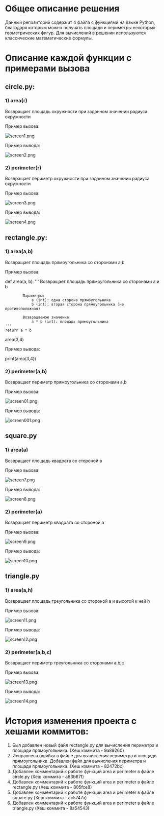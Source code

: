 # Общее описание решения
Данный репозиторий содержит 4 файла с функциями на языке Python, благодаря которым можно получать площади и периметры некоторых геометрических фигур. Для вычислений в решении используются классические математические формулы.

# Описание каждой функции с примерами вызова
## circle.py:
### 1) area(r) 
Возвращает площадь окружности при заданном значении радиуса окружности

Пример вызова: 

![screen1.png](screen1.png)

Пример вывода:

![screen2.png](screen2.png)

### 2) perimeter(r)
Возвращает периметр окружности при заданном значении радиуса окружности

Пример вызова:

![screen3.png](screen3.png)

Пример вывода:

![screen4.png](screen4.png)

## rectangle.py:
### 1) area(a,b)
Возвращает площадь прямоугольника со сторонами a,b

Пример вызова:

def area(a, b):
    '''
        Возвращает площадь прямоугольника со сторонами a и b

            Параметры:
                a (int): одна сторона прямоугольника
                b (int): вторая сторона прямоугольника (не противоположная)

            Возвращаемое значение:
                a * b (int): площадь прямоугольника
    '''
    return a * b


area(3,4)

Пример вывода:

print(area(3,4))

### 2) perimeter(a,b)
Возвращает периметр прямоугольника со сторонами a,b

Пример вызова:

![screen01.png](screen01.png)

Пример вывода:

![screen001.png](screen001.png)

## square.py
### 1) area(a)
Возвращает площадь квадрата со стороной a

Пример вызова:

![screen7.png](screen7.png)

Пример вывода:

![screen8.png](screen8.png)

### 2) perimeter(a)
Возвращает периметр квадрата со стороной a

Пример вызова:

![screen9.png](screen9.png)

Пример вывода:

![screen10.png](screen10.png)

## triangle.py
### 1) area(a,h)
Возвращает площадь треугольника со стороной a и высотой к ней h

Пример вызова:

![screen11.png](screen11.png)

Пример вывода:

![screen12.png](screen12.png)

### 2) perimeter(a,b,c)
Возвращает периметр треугольника со сторонами a,b,c

Пример вызова:

![screen13.png](screen13.png)

Пример вывода:

![screen14.png](screen14.png)

# История изменения проекта с хешами коммитов:

1) Был добавлен новый файл rectangle.py для вычисления периметра и площади прямоугольника. (Хеш коммита - 9a89260)
2) Исправлена ошибка в файле для вычисления периметра и площади прямоугольника. Добавлен файл для вычисления периметра и площади прямоугольника. (Хеш коммита - 82472bc)
3) Добавлен комментарий к работе функций area и perimeter в файле circle.py (Хеш коммита - a63b87f)
4) Добавлен комментарий к работе функций area и perimeter в файле rectangle.py (Хеш коммита - 805fce8)
5) Добавлен комментарий к работе функций area и perimeter в файле square.py (Хеш коммита - ac5747a)
6) Добавлен комментарий к работе функций area и perimeter в файле triangle.py (Хеш коммита - 8a54543)
